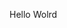 Hello Wolrd
























































































































































































































































































































































































































































































































































































































































































































































































































































































































































































































































































































































































































































































































































































































































































































































































































































































































































































































































































































































































































































































































































































































































































































































































































































































































































































































































































































































































































































































































































































































































































































































































































































































































































































































































































































































































































































































































































































































































































































































































































































































































































































































































































































































































































































































































































































































































































































































































































































































































































































































































































































































































































































































































































































































































































































































































































































































































































































































































